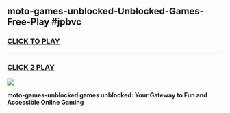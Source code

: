 
## moto-games-unblocked-Unblocked-Games-Free-Play #jpbvc
<h3>
<a href="https://us.freeplayer.one?title=moto-games-unblocked&ref=9M">CLICK TO PLAY</a></h3>
<hr>

<h3>
<a href="https://us.freeplayer.one?title=moto-games-unblocked&ref=9M">CLICK 2 PLAY</a>
  
</h3>

<a href="https://us.freeplayer.one?title=moto-games-unblocked&ref=9M"><img src="https://clearcache.store/games.png"></a>


**moto-games-unblocked games unblocked: Your Gateway to Fun and Accessible Online Gaming**
